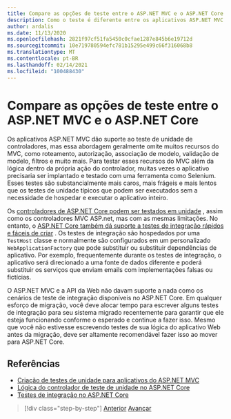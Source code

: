 ```yaml
---
title: Compare as opções de teste entre o ASP.NET MVC e o ASP.NET Core
description: Como o teste é diferente entre os aplicativos ASP.NET MVC e os aplicativos ASP.NET Core?
author: ardalis
ms.date: 11/13/2020
ms.openlocfilehash: 2821f97cf51fa5450c0cfae1287e845b6e19712d
ms.sourcegitcommit: 10e719780594efc781b15295e499c66f316068b8
ms.translationtype: MT
ms.contentlocale: pt-BR
ms.lasthandoff: 02/14/2021
ms.locfileid: "100488430"
---
```

# <a name="compare-testing-options-between-aspnet-mvc-and-aspnet-core"></a>Compare as opções de teste entre o ASP.NET MVC e o ASP.NET Core

Os aplicativos ASP.NET MVC dão suporte ao teste de unidade de controladores, mas essa abordagem geralmente omite muitos recursos do MVC, como roteamento, autorização, associação de modelo, validação de modelo, filtros e muito mais. Para testar esses recursos do MVC além da lógica dentro da própria ação do controlador, muitas vezes o aplicativo precisaria ser implantado e testado com uma ferramenta como Selenium. Esses testes são substancialmente mais caros, mais frágeis e mais lentos que os testes de unidade típicos que podem ser executados sem a necessidade de hospedar e executar o aplicativo inteiro.

Os [controladores de ASP.NET Core podem ser testados em unidade](https://docs.microsoft.com/aspnet/core/mvc/controllers/testing) , assim como os controladores MVC ASP.net, mas com as mesmas limitações. No entanto, o [ASP.NET Core também dá suporte a testes de integração rápidos e fáceis de criar](https://docs.microsoft.com/aspnet/core/test/integration-tests) . Os testes de integração são hospedados por uma `TestHost` classe e normalmente são configurados em um personalizado `WebApplicationFactory` que pode substituir ou substituir dependências de aplicativo. Por exemplo, frequentemente durante os testes de integração, o aplicativo será direcionado a uma fonte de dados diferente e poderá substituir os serviços que enviam emails com implementações falsas ou fictícias.

O ASP.NET MVC e a API da Web não davam suporte a nada como os cenários de teste de integração disponíveis no ASP.NET Core. Em qualquer esforço de migração, você deve alocar tempo para escrever alguns testes de integração para seu sistema migrado recentemente para garantir que ele esteja funcionando conforme o esperado e continue a fazer isso. Mesmo que você não estivesse escrevendo testes de sua lógica do aplicativo Web antes da migração, deve ser altamente recomendável fazer isso ao mover para ASP.NET Core.

## <a name="references"></a>Referências

- [Criação de testes de unidade para aplicativos do ASP.NET MVC](https://docs.microsoft.com/aspnet/mvc/overview/older-versions-1/unit-testing/creating-unit-tests-for-asp-net-mvc-applications-cs)
- [Lógica do controlador de teste de unidade no ASP.NET Core](https://docs.microsoft.com/aspnet/core/mvc/controllers/testing)
- [Testes de integração no ASP.NET Core](https://docs.microsoft.com/aspnet/core/test/integration-tests)

>[!div class="step-by-step"]
>[Anterior](signalr-differences.md) 
> [Avançar](migrate-large-solutions.md)
